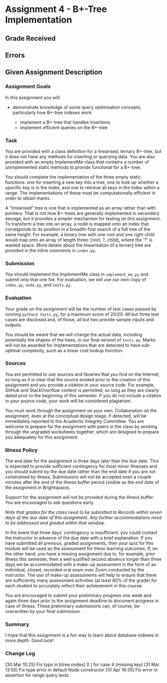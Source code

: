 # Assignment 4 - B+-Tree Implementation

## Grade Received

## Errors


## Given Assignment Description

### Assignment Goals

In this assignment you will:

  * demonstrate knowledge of some query optimisation concepts, particularly how B+-tree indexes work:

    + implement a B+-tree that handles insertions 
    + implement efficient queries on the B+-tree 

### Task

You are provided with a class definition for a linearised, ternary B+-tree, but it does not have any methods for inserting or querying data. You are also provided with an empty ImplementMe class that contains a number of unimplemented static methods to provide functional for a B+-tree. 

You should complete the implementation of the three empty static functions: one for inserting a new key into a tree, one to look up whether a specific key is in the index, and one to retrieve all keys in the index within a range. The implementations of these must be computationally efficient in order to obtain marks.

A "linearised" tree is one that is implemented as an array rather than with pointers. That is not how B+-trees are generally implemented in secondary storage, but it provides a simpler mechanism for testing on this assignment. To transform a tree into an array, a node is mapped onto an index that corresponds to its position in a breadth-first search of a full tree of the same height. For example, a binary tree with one root and one right child would map onto an array of length three: [root, ?, child], where the '?' is wasted space. More details about the linearisation of a ternary tree are provided in the inline comments in `index.py`.


### Submission

You should implement the ImplementMe class in `implement_me.py` and submit only that one file. For evaluation, we will use our own copy of `index.py`, `node.py`, and `tests.py`. 

### Evaluation

Your grade on the assignment will be the number of test cases passed by running `python3 tests.py`, for a maximum score of 20/20. All but three test cases are disclosed and, of those, all but two provide sample inputs and outputs.

You should be aware that we will change the actual data, including potentially the shapes of the trees, in our final version of `tests.py`. Marks will not be awarded for implementations that are detected to have sub-optimal complexity, such as a linear cost lookup function. 

### Sources

You are permitted to use sources and libraries that you find on the Internet, so long as it is clear that the source existed prior to the creation of this assignment and you provide a citation in your source code. For example, GitHub and StackOverflow content is permitted, so long as they are clearly dated prior to the beginning of this semester. If you do not include a citation in your source code, your work will be considered plagiarism.

You must work through the assignment on your own. Collaboration on the assignment, even at the conceptual design stage, if detected, will be immediately reported to the Academic Integrity Committee. You are welcome to prepare for the assignment with peers in the class by working through the ungraded worksheets together, which are designed to prepare you adequately for this assignment.

### Illness Policy

The end date for the assignment is three days later than the due date. This is expected to provide sufficient contingency for most minor illnesses and you should submit by the due date rather than the end date if you are not constrained by illness. Submissions will not be accepted even a couple minutes after the end of the illness buffer period (visible as the _end date_ of the assignment in Brightspace).

Support for the assignment _will not be provided_ during the illness buffer. You are encouraged to ask questions early.

_Note that grades for the class need to be submitted to Records within seven days of the due date of this assignment. Any further accommodations need to be addressed and graded within that window._

In the event that three days' contingency is insufficient, you could contact the instructor in advance of the due date with a brief explanation. If you have submitted all previous, graded assignments, then your quiz for this module will be used as the assessment for these learning outcomes. If, on the other hand, you have a missing assignment due to, for example, prior illness this semester, then a well-justified second absence longer than three days we be accommodated with a make-up assessment in the form of an individual, closed, recorded oral exam over Zoom conducted by the instructor. The use of make-up assessments will help to ensure that there are sufficiently many assessment activities (at least 80% of the grade) for each student to accurately reflect their achievement in this course.

You are encouraged to submit your preliminary progress one week and again three days prior to the assignment deadline to document progress in case of illness. These preliminary submissions can, of course, be overwritten by your final submission.

### Summary

I hope that this assignment is a fun way to learn about database indexes in more depth. Good luck!

### Change Log

[30 Mar 15:25] Fix typo in btree.nodes[ 0 ] for case 4 (missing key)
[31 Mar 13:55] Fix type error in default Node constructor
[10 Apr 16:35] Fix error in assertion for range query tests